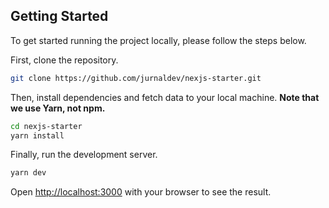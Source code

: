 ## Getting Started

To get started running the project locally, please follow the steps below.

First, clone the repository.

```bash
git clone https://github.com/jurnaldev/nexjs-starter.git
```

Then, install dependencies and fetch data to your local machine. **Note that we use Yarn, not npm.**

```bash
cd nexjs-starter
yarn install
```

Finally, run the development server.

```bash
yarn dev
```

Open [http://localhost:3000](http://localhost:3000) with your browser to see the result.

